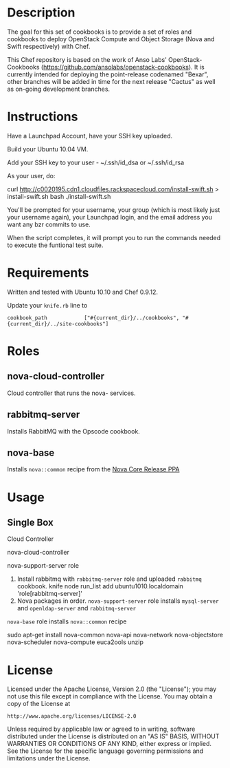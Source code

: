 Description
===========
The goal for this set of cookbooks is to provide a set of roles and cookbooks to deploy OpenStack Compute and Object Storage (Nova and Swift respectively) with Chef.

This Chef repository is based on the work of Anso Labs' OpenStack-Cookbooks (https://github.com/ansolabs/openstack-cookbooks). It is currently intended for deploying the point-release codenamed "Bexar", other branches will be added in time for the next release "Cactus" as well as on-going development branches.

Instructions
============

Have a Launchpad Account, have your SSH key uploaded.

Build your Ubuntu 10.04 VM.

Add your SSH key to your user - ~/.ssh/id_dsa or ~/.ssh/id_rsa

As your user, do:

curl http://c0020195.cdn1.cloudfiles.rackspacecloud.com/install-swift.sh > install-swift.sh
bash ./install-swift.sh

You'll be prompted for your username, your group (which is most likely just
your username again), your Launchpad login, and the email address you want any
bzr commits to use.

When the script completes, it will prompt you to run the commands needed to
execute the funtional test suite.

Requirements
============
Written and tested with Ubuntu 10.10 and Chef 0.9.12. 

Update your `knife.rb` line to

    cookbook_path            ["#{current_dir}/../cookbooks", "#{current_dir}/../site-cookbooks"]

Roles
=====
nova-cloud-controller
---------------------
Cloud controller that runs the nova- services.

rabbitmq-server
---------------
Installs RabbitMQ with the Opscode cookbook.

nova-base
---------
Installs `nova::common` recipe from the [Nova Core Release PPA](https://launchpad.net/~nova-core/+archive/release "Nova Core Release PPA")

Usage
=====
Single Box
----------
Cloud Controller

nova-cloud-controller

nova-support-server role


1. Install rabbitmq with `rabbitmq-server` role and uploaded `rabbitmq` cookbook.
    knife node run_list add ubuntu1010.localdomain 'role[rabbitmq-server]'
2. Nova packages in order.
`nova-support-server` role installs `mysql-server` and `openldap-server` and `rabbitmq-server`


`nova-base` role installs `nova::common` recipe

sudo apt-get install nova-common nova-api nova-network nova-objectstore nova-scheduler nova-compute euca2ools unzip

License
=======
Licensed under the Apache License, Version 2.0 (the "License");
you may not use this file except in compliance with the License.
You may obtain a copy of the License at

    http://www.apache.org/licenses/LICENSE-2.0

Unless required by applicable law or agreed to in writing, software
distributed under the License is distributed on an "AS IS" BASIS,
WITHOUT WARRANTIES OR CONDITIONS OF ANY KIND, either express or implied.
See the License for the specific language governing permissions and
limitations under the License.
